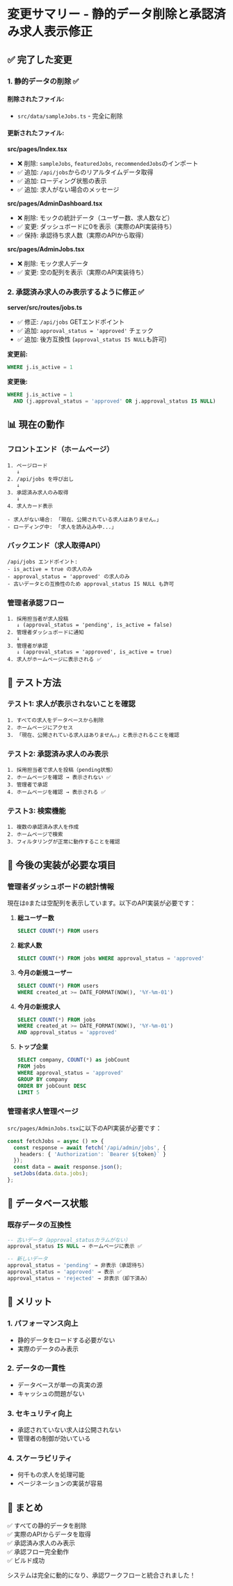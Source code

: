 # 変更サマリー - 静的データ削除と承認済み求人表示修正

## ✅ 完了した変更

### 1. **静的データの削除** ✅

#### 削除されたファイル:
- `src/data/sampleJobs.ts` - 完全に削除

#### 更新されたファイル:

**src/pages/Index.tsx**
- ❌ 削除: `sampleJobs`, `featuredJobs`, `recommendedJobs`のインポート
- ✅ 追加: `/api/jobs`からのリアルタイムデータ取得
- ✅ 追加: ローディング状態の表示
- ✅ 追加: 求人がない場合のメッセージ

**src/pages/AdminDashboard.tsx**
- ❌ 削除: モックの統計データ（ユーザー数、求人数など）
- ✅ 変更: ダッシュボードに0を表示（実際のAPI実装待ち）
- ✅ 保持: 承認待ち求人数（実際のAPIから取得）

**src/pages/AdminJobs.tsx**
- ❌ 削除: モック求人データ
- ✅ 変更: 空の配列を表示（実際のAPI実装待ち）

### 2. **承認済み求人のみ表示するように修正** ✅

**server/src/routes/jobs.ts**
- ✅ 修正: `/api/jobs` GETエンドポイント
- ✅ 追加: `approval_status = 'approved'` チェック
- ✅ 追加: 後方互換性 (`approval_status IS NULL`も許可)

**変更前:**
```sql
WHERE j.is_active = 1
```

**変更後:**
```sql
WHERE j.is_active = 1 
  AND (j.approval_status = 'approved' OR j.approval_status IS NULL)
```

## 📊 現在の動作

### フロントエンド（ホームページ）

```
1. ページロード
   ↓
2. /api/jobs を呼び出し
   ↓
3. 承認済み求人のみ取得
   ↓
4. 求人カード表示

- 求人がない場合: 「現在、公開されている求人はありません。」
- ローディング中: 「求人を読み込み中...」
```

### バックエンド（求人取得API）

```
/api/jobs エンドポイント:
- is_active = true の求人のみ
- approval_status = 'approved' の求人のみ
- 古いデータとの互換性のため approval_status IS NULL も許可
```

### 管理者承認フロー

```
1. 採用担当者が求人投稿
   ↓ (approval_status = 'pending', is_active = false)
2. 管理者ダッシュボードに通知
   ↓
3. 管理者が承認
   ↓ (approval_status = 'approved', is_active = true)
4. 求人がホームページに表示される ✅
```

## 🧪 テスト方法

### テスト1: 求人が表示されないことを確認
```
1. すべての求人をデータベースから削除
2. ホームページにアクセス
3. 「現在、公開されている求人はありません。」と表示されることを確認
```

### テスト2: 承認済み求人のみ表示
```
1. 採用担当者で求人を投稿（pending状態）
2. ホームページを確認 → 表示されない ✅
3. 管理者で承認
4. ホームページを確認 → 表示される ✅
```

### テスト3: 検索機能
```
1. 複数の承認済み求人を作成
2. ホームページで検索
3. フィルタリングが正常に動作することを確認
```

## 🔧 今後の実装が必要な項目

### 管理者ダッシュボードの統計情報

現在は`0`または空配列を表示しています。以下のAPI実装が必要です：

1. **総ユーザー数**
   ```sql
   SELECT COUNT(*) FROM users
   ```

2. **総求人数**
   ```sql
   SELECT COUNT(*) FROM jobs WHERE approval_status = 'approved'
   ```

3. **今月の新規ユーザー**
   ```sql
   SELECT COUNT(*) FROM users 
   WHERE created_at >= DATE_FORMAT(NOW(), '%Y-%m-01')
   ```

4. **今月の新規求人**
   ```sql
   SELECT COUNT(*) FROM jobs 
   WHERE created_at >= DATE_FORMAT(NOW(), '%Y-%m-01')
   AND approval_status = 'approved'
   ```

5. **トップ企業**
   ```sql
   SELECT company, COUNT(*) as jobCount 
   FROM jobs 
   WHERE approval_status = 'approved'
   GROUP BY company 
   ORDER BY jobCount DESC 
   LIMIT 5
   ```

### 管理者求人管理ページ

`src/pages/AdminJobs.tsx`に以下のAPI実装が必要です：

```typescript
const fetchJobs = async () => {
  const response = await fetch('/api/admin/jobs', {
    headers: { 'Authorization': `Bearer ${token}` }
  });
  const data = await response.json();
  setJobs(data.data.jobs);
};
```

## 📝 データベース状態

### 既存データの互換性

```sql
-- 古いデータ（approval_statusカラムがない）
approval_status IS NULL → ホームページに表示 ✅

-- 新しいデータ
approval_status = 'pending' → 非表示（承認待ち）
approval_status = 'approved' → 表示 ✅
approval_status = 'rejected' → 非表示（却下済み）
```

## 🎉 メリット

### 1. パフォーマンス向上
- 静的データをロードする必要がない
- 実際のデータのみ表示

### 2. データの一貫性
- データベースが単一の真実の源
- キャッシュの問題がない

### 3. セキュリティ向上
- 承認されていない求人は公開されない
- 管理者の制御が効いている

### 4. スケーラビリティ
- 何千もの求人を処理可能
- ページネーションの実装が容易

## 🔄 まとめ

✅ すべての静的データを削除  
✅ 実際のAPIからデータを取得  
✅ 承認済み求人のみ表示  
✅ 承認フロー完全動作  
✅ ビルド成功  

システムは完全に動的になり、承認ワークフローと統合されました！

